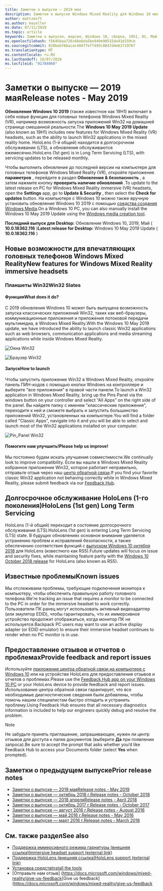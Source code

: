 ```yaml
---
title: Заметки о выпуске — 2019 мая
description: Заметки о выпуске Windows Mixed Reality для Windows 10 может 2019 обновление (также известное как 19H1).
author: mattzmsft
ms.author: mazeller
ms.date: 07/11/2019
ms.topic: article
keywords: Заметки о выпуске, версия, Windows 10, сборка, 19h1, ОС, Май 2019
ms.openlocfilehash: f5645baa726c68e6da5be949e90515da41d159cb
ms.sourcegitcommit: 838bebf6bacac4047feff493c0847d4e6371976f
ms.translationtype: MT
ms.contentlocale: ru-RU
ms.lasthandoff: 10/07/2020
ms.locfileid: "91784060"
---
```

# <a name="release-notes---may-2019"></a><span data-ttu-id="ef9b9-104">Заметки о выпуске — 2019 мая</span><span class="sxs-lookup"><span data-stu-id="ef9b9-104">Release notes - May 2019</span></span>

<span data-ttu-id="ef9b9-105">**Обновление Windows 10 2019** (также известное как 19H1) включает в себя новые функции для головных телефонов Windows Mixed Reality (VR), например возможность запуска приложений Win32 на домашней странице смешанной реальности.</span><span class="sxs-lookup"><span data-stu-id="ef9b9-105">The **Windows 10 May 2019 Update** (also known as 19H1) includes new features for Windows Mixed Reality (VR) headsets, such as the ability to launch Win32 applications in the mixed reality home.</span></span> <span data-ttu-id="ef9b9-106">HoloLens (1-й общий) находится в долгосрочном обслуживании (LTS), а обновления обслуживаются ежемесячно.</span><span class="sxs-lookup"><span data-stu-id="ef9b9-106">HoloLens (1st gen) is in Long Term Servicing (LTS), with servicing updates to be released monthly.</span></span>

<span data-ttu-id="ef9b9-107">Чтобы выполнить обновление до последней версии на компьютере для головных телефонов Windows Mixed Reality (VR), откройте приложение **параметров** , перейдите в раздел **Обновление & безопасность** , а затем нажмите кнопку **проверить наличие обновлений** .</span><span class="sxs-lookup"><span data-stu-id="ef9b9-107">To update to the latest release on PC for Windows Mixed Reality immersive (VR) headsets, open the **Settings** app, go to **Update & Security** , then select the **Check for updates** button.</span></span> <span data-ttu-id="ef9b9-108">На компьютере с Windows 10 можно также вручную установить обновление Windows 10 2019 с помощью [средства создания Windows Media](https://www.microsoft.com/software-download/windows10).</span><span class="sxs-lookup"><span data-stu-id="ef9b9-108">On a Windows 10 PC, you can also manually install the Windows 10 May 2019 Update using the [Windows media creation tool](https://www.microsoft.com/software-download/windows10).</span></span>

<span data-ttu-id="ef9b9-109">**Последний выпуск для Desktop:** Обновление Windows 10, 2019, Май ( **10.0.18362.116** )</span><span class="sxs-lookup"><span data-stu-id="ef9b9-109">**Latest release for Desktop:** Windows 10 May 2019 Update ( **10.0.18362.116** )</span></span><br>

## <a name="new-features-for-windows-mixed-reality-immersive-headsets"></a><span data-ttu-id="ef9b9-110">Новые возможности для впечатляющих головных телефонов Windows Mixed Reality</span><span class="sxs-lookup"><span data-stu-id="ef9b9-110">New features for Windows Mixed Reality immersive headsets</span></span>

### <a name="win32-slates"></a><span data-ttu-id="ef9b9-111">Планшеты Win32</span><span class="sxs-lookup"><span data-stu-id="ef9b9-111">Win32 Slates</span></span>

#### <a name="what-does-it-do"></a><span data-ttu-id="ef9b9-112">Функция</span><span class="sxs-lookup"><span data-stu-id="ef9b9-112">What does it do?</span></span> 
<span data-ttu-id="ef9b9-113">С 2019 обновления Windows 10 может быть выпущена возможность запуска классических приложений Win32, таких как веб-браузеры, коммуникационные приложения и приложения потоковой передачи мультимедиа, в Windows Mixed Reality.</span><span class="sxs-lookup"><span data-stu-id="ef9b9-113">With the Windows 10 May 2019 update, we have introduced the ability to launch classic Win32 applications such as web browsers, communication applications and media streaming applications while inside Windows Mixed Reality.</span></span> 

![Окна Win32](images/mr-win32-slates-1.png)

![Браузер Win32](images/mr-win32-slates-2.png)

#### <a name="how-to-launch"></a><span data-ttu-id="ef9b9-116">Запуск</span><span class="sxs-lookup"><span data-stu-id="ef9b9-116">How to launch</span></span>
<span data-ttu-id="ef9b9-117">Чтобы запустить приложение Win32 в Windows Mixed Reality, откройте панель ПИН-кодов с помощью кнопки Windows на контроллере и выберите "все приложения" в правой части панели.</span><span class="sxs-lookup"><span data-stu-id="ef9b9-117">To launch a Win32 application in Windows Mixed Reality, bring up the Pins Panel via the windows button on your controller and select “All Apps” on the right side of the panel.</span></span>  <span data-ttu-id="ef9b9-118">Вы найдете папку с именем "классические приложения", переходите к ней и сможете выбрать и запустить большинство приложений Win32, установленных на компьютере.</span><span class="sxs-lookup"><span data-stu-id="ef9b9-118">You will find a folder called "Classic Apps", navigate into it and you will be able to select and launch most of the Win32 applications installed on your computer.</span></span>

![Pin_Panel Win32](images/mr-win32-slates-pinspanel.png)

#### <a name="please-help-us-improve"></a><span data-ttu-id="ef9b9-120">Помогите нам улучшить!</span><span class="sxs-lookup"><span data-stu-id="ef9b9-120">Please help us improve!</span></span>
<span data-ttu-id="ef9b9-121">Мы постоянно будем искать улучшения совместимости.</span><span class="sxs-lookup"><span data-stu-id="ef9b9-121">We continually look to improve compatibility.</span></span>  <span data-ttu-id="ef9b9-122">Если вы нашли в Windows Mixed Reality избранное приложение Win32, которое работает неправильно, отправьте отзыв через наш [центр обратной связи](https://support.microsoft.com//help/4021566/windows-10-send-feedback-to-microsoft-with-feedback-hub).</span><span class="sxs-lookup"><span data-stu-id="ef9b9-122">If you find your favorite classic Win32 application not behaving correctly while in Windows Mixed Reality, please submit feedback via our [Feedback Hub](https://support.microsoft.com//help/4021566/windows-10-send-feedback-to-microsoft-with-feedback-hub).</span></span>

## <a name="hololens-1st-gen-long-term-servicing"></a><span data-ttu-id="ef9b9-123">Долгосрочное обслуживание HoloLens (1-го поколения)</span><span class="sxs-lookup"><span data-stu-id="ef9b9-123">HoloLens (1st gen) Long Term Servicing</span></span>

<span data-ttu-id="ef9b9-124">HoloLens (1-й общий) переходит в состояние долгосрочного обслуживания (LTS).</span><span class="sxs-lookup"><span data-stu-id="ef9b9-124">HoloLens (1st gen) is entering Long Term Servicing (LTS) state.</span></span> <span data-ttu-id="ef9b9-125">В будущих обновлениях основное внимание уделяется устранению проблем и исправлений безопасности, а также обеспечению соответствия функций с [выпуском Windows 10 октября 2018](release-notes-october-2018.md) для HoloLens (известного как RS5).</span><span class="sxs-lookup"><span data-stu-id="ef9b9-125">Future updates will focus on issue and security fixes, while maintaining feature parity with the [Windows 10 October 2018 release](release-notes-october-2018.md) for HoloLens (also known as RS5).</span></span> 

## <a name="known-issues"></a><span data-ttu-id="ef9b9-126">Известные проблемы</span><span class="sxs-lookup"><span data-stu-id="ef9b9-126">Known issues</span></span>

<span data-ttu-id="ef9b9-127">Мы отслеживаем проблемы, требующие подключения монитора к компьютеру, чтобы обеспечить правильную работу головного телефона.</span><span class="sxs-lookup"><span data-stu-id="ef9b9-127">We're tracking an issue that requires a monitor to be connected to the PC in order for the immersive headset to work correctly.</span></span> <span data-ttu-id="ef9b9-128">Пользователи ПК ранец могут использовать активный видеоадаптер (или эмулятор EDID), чтобы гарантировать, что их иммерсивное устройство продолжит отображаться, когда монитор ПК не используется.</span><span class="sxs-lookup"><span data-stu-id="ef9b9-128">Backpack PC users may want to use an active display adapter (or EDID emulator) to ensure their immersive headset continues to render when no PC monitor is in use.</span></span> 

## <a name="provide-feedback-and-report-issues"></a><span data-ttu-id="ef9b9-129">Предоставление отзывов и отчетов о проблемах</span><span class="sxs-lookup"><span data-stu-id="ef9b9-129">Provide feedback and report issues</span></span>

<span data-ttu-id="ef9b9-130">Используйте [приложение центра обратной связи на компьютере с Windows 10](https://docs.microsoft.com/windows/mixed-reality/give-us-feedback) или на устройстве HoloLens для предоставления отзывов и отчетов о проблемах.</span><span class="sxs-lookup"><span data-stu-id="ef9b9-130">Please use the [Feedback Hub app on your Windows 10 PC](https://docs.microsoft.com/windows/mixed-reality/give-us-feedback) or your HoloLens device to provide feedback and report issues.</span></span> <span data-ttu-id="ef9b9-131">Использование центра обратной связи гарантирует, что все необходимые диагностические сведения были добавлены, чтобы помочь нашим специалистам быстро отладить и устранить проблему.</span><span class="sxs-lookup"><span data-stu-id="ef9b9-131">Using Feedback Hub ensures that all necessary diagnostics information is included to help our engineers quickly debug and resolve the problem.</span></span>

>[!NOTE]
><span data-ttu-id="ef9b9-132">Не забудьте принять приглашение, запрашивающее, нужен ли центр отзывов для доступа к папке документов (выберите **Да** при появлении запроса).</span><span class="sxs-lookup"><span data-stu-id="ef9b9-132">Be sure to accept the prompt that asks whether you’d like Feedback Hub to access your Documents folder (select **Yes** when prompted).</span></span>

## <a name="prior-release-notes"></a><span data-ttu-id="ef9b9-133">Заметки о предыдущем выпуске</span><span class="sxs-lookup"><span data-stu-id="ef9b9-133">Prior release notes</span></span>

* [<span data-ttu-id="ef9b9-134">Заметки о выпуске — 2019 мая</span><span class="sxs-lookup"><span data-stu-id="ef9b9-134">Release notes - May 2019</span></span>](release-notes-may-2019.md)
* [<span data-ttu-id="ef9b9-135">Заметки о выпуске — октябрь 2018 г.</span><span class="sxs-lookup"><span data-stu-id="ef9b9-135">Release notes - October 2018</span></span>](release-notes-october-2018.md)
* [<span data-ttu-id="ef9b9-136">Заметки о выпуске — 2018 апреля</span><span class="sxs-lookup"><span data-stu-id="ef9b9-136">Release notes - April 2018</span></span>](release-notes-april-2018.md)
* [<span data-ttu-id="ef9b9-137">Заметки о выпуске — октябрь 2017 г.</span><span class="sxs-lookup"><span data-stu-id="ef9b9-137">Release notes - October 2017</span></span>](release-notes-october-2017.md)
* [<span data-ttu-id="ef9b9-138">Заметки о выпуске — август 2016 г.</span><span class="sxs-lookup"><span data-stu-id="ef9b9-138">Release notes - August 2016</span></span>](release-notes-august-2016.md)
* [<span data-ttu-id="ef9b9-139">Заметки о выпуске — май 2016 г.</span><span class="sxs-lookup"><span data-stu-id="ef9b9-139">Release notes - May 2016</span></span>](release-notes-may-2016.md)
* [<span data-ttu-id="ef9b9-140">Заметки о выпуске — март 2016 г.</span><span class="sxs-lookup"><span data-stu-id="ef9b9-140">Release notes - March 2016</span></span>](release-notes-march-2016.md)

## <a name="see-also"></a><span data-ttu-id="ef9b9-141">См. также раздел</span><span class="sxs-lookup"><span data-stu-id="ef9b9-141">See also</span></span>
* [<span data-ttu-id="ef9b9-142">Поддержка иммерсивного режима гарнитуры (внешняя ссылка)</span><span class="sxs-lookup"><span data-stu-id="ef9b9-142">Immersive headset support (external link)</span></span>](https://docs.microsoft.com/windows/mixed-reality/enthusiast-guide/troubleshooting-windows-mixed-reality)
* [<span data-ttu-id="ef9b9-143">Поддержка HoloLens (внешняя ссылка)</span><span class="sxs-lookup"><span data-stu-id="ef9b9-143">HoloLens support (external link)</span></span>](https://support.microsoft.com/products/hololens)
* [<span data-ttu-id="ef9b9-144">Установка средств</span><span class="sxs-lookup"><span data-stu-id="ef9b9-144">Install the tools</span></span>](https://docs.microsoft.com/windows/mixed-reality/develop/install-the-tools)
* <span data-ttu-id="ef9b9-145">[Отправьте нам отзыв] (https://docs.microsoft.com/windows/mixed-reality/give-us-feedback</span><span class="sxs-lookup"><span data-stu-id="ef9b9-145">[Give us feedback](https://docs.microsoft.com/windows/mixed-reality/give-us-feedback</span></span>

